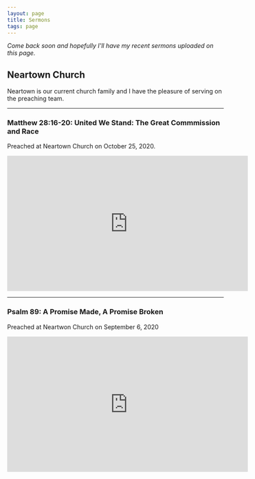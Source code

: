 ```yaml
---
layout: page
title: Sermons
tags: page
---
```


*Come back soon and hopefully I'll have my recent sermons uploaded on this page.*


## Neartown Church
Neartown is our current church family and I have the pleasure of serving on the preaching team.

---

### Matthew 28:16-20: United We Stand: The Great Commmission and Race
Preached at Neartown Church on October 25, 2020.
<div class="video-responsive">
<iframe width="560"   height="315" src="https://www.youtube.com/embed/-yHWqJs873g?start=321" frameborder="0" allow="accelerometer; autoplay; clipboard-write; encrypted-media; gyroscope; picture-in-picture" allowfullscreen></iframe>
</div>

---

### Psalm 89: A Promise Made, A Promise Broken
Preached at Neartwon Church on September 6, 2020
<div class="video-responsive">
<iframe width="560" height="315" src="https://www.youtube.com/embed/a5TtQMYXaW4?start=272" frameborder="0" allow="accelerometer; autoplay; clipboard-write; encrypted-media; gyroscope; picture-in-picture" allowfullscreen></iframe>
</div>